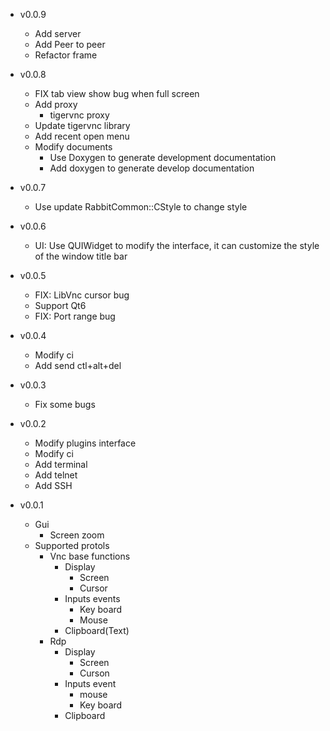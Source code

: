 - v0.0.9
  + Add server
  + Add Peer to peer
  + Refactor frame
  
- v0.0.8
  + FIX tab view show bug when full screen
  + Add proxy
    - tigervnc proxy
  + Update tigervnc library
  + Add recent open menu
  + Modify documents
    - Use Doxygen to generate development documentation
    - Add doxygen to generate develop documentation

- v0.0.7
  + Use update RabbitCommon::CStyle to change style
  
- v0.0.6
  + UI: Use QUIWidget to modify the interface,
        it can customize the style of the window title bar
        
- v0.0.5
  + FIX: LibVnc cursor bug
  + Support Qt6
  + FIX: Port range bug

- v0.0.4
  + Modify ci
  + Add send ctl+alt+del
  
- v0.0.3
  + Fix some bugs
  
- v0.0.2
  + Modify plugins interface
  + Modify ci
  + Add terminal
  + Add telnet
  + Add SSH
  
- v0.0.1
  + Gui
    - Screen zoom
  + Supported protols
    - Vnc base functions
      + Display
        - Screen
        - Cursor
      + Inputs events
        - Key board
        - Mouse
      + Clipboard(Text)
    - Rdp
      + Display
        - Screen
        - Curson
      + Inputs event
        - mouse
        - Key board
      + Clipboard

       
    
